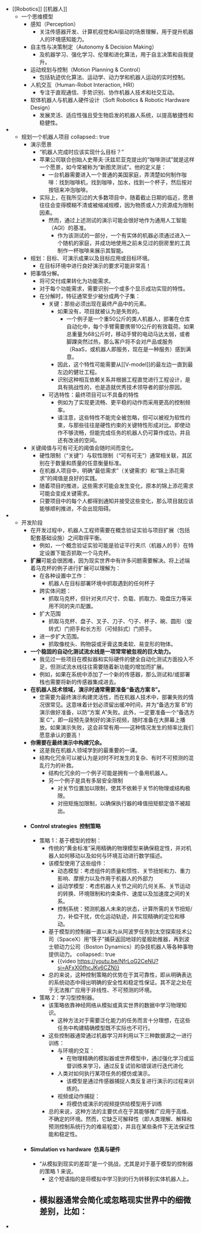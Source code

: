 - [[Robotics]] [[机器人]]
	- 一个思维模型
		- 感知（Perception）
			- 关注传感器开发、计算机视觉和AI驱动的场景理解，用于提升机器人的环境感知能力。
		- 自主性与决策制定（Autonomy & Decision Making）
			- 及机器学习、强化学习、伦理和进化算法，用于自主决策和自我提升。
		- 运动规划与控制（Motion Planning & Control）
			- 包括轨迹优化算法、运动学、动力学和机器人运动的实时控制。
		- 人机交互（Human-Robot Interaction, HRI）
			- 专注于直观通信、手势识别、协作机器人技术和社交互动。
		- 软体机器人与机器人硬件设计（Soft Robotics & Robotic Hardware Design）
			- 发展灵活、适应性强且受生物启发的机器人系统，以提高敏捷性和稳健性。
-
	- 规划一个机器人项目
	  collapsed:: true
		- 演示愿景
			- “机器人完成时应该实现什么目标？”
			- 苹果公司联合创始人史蒂夫·沃兹尼亚克提出的“咖啡测试”就是这样一个愿景，如今常被称为“新图灵测试”。他的定义是：
				- 一台机器需要进入一个普通的美国家庭，弄清楚如何制作咖啡：找到咖啡机，找到咖啡，加水，找到一个杯子，然后按对按钮来冲泡咖啡。
			- 实际上，在我所见过的大多数项目中，随着截止日期的临近，愿景往往会变得模糊不清或被缩减规模，因为物质或人力资源成为限制因素。
				- 然而，通过上述测试的演示可能会很好地作为通用人工智能（AGI）的基准。
					- 作为该测试的一部分，一个有实体的机器必须通过进入一个随机的家庭，并成功地使用之前未见过的厨房里的工具制作一杯咖啡来展示其智能。
		- 规划：目标、可演示成果以及目标应用或目标环境。
			- 在目标环境中进行良好演示的要求可能非常高！
		- 把事情分解。
			- 将可交付成果转化为功能需求。
			- 对于每个功能需求，需要识别一个或多个显示成功实现的特性。
			- 在分解时，特征通常至少被分成两个子集：
				- 关键：那些必须出现在最终产品中的元素。
					- 如果没有，项目就被认为是失败的。
						- 一个例子是一个重50公斤的类人机器人，部署在仓库自动化中，每个手臂需要携带10公斤的有效载荷。如果总重量为68公斤时，移动手臂的电动马达太弱，或者脚踝突然过热，那么客户将不会对产品或服务（RaaS，或机器人即服务，现在是一种服务）感到满意。
					- 因此，这个特性可能需要从[[V-model]]的最左边一直到最左边的健壮工程。
					- 识别这种相互依赖关系并根据工程直觉进行工程设计，是具有挑战性的，也是造就优秀技术领导者的部分原因。
				- 可选特性：最终项目可以不具备的特性
					- 例如为了实现更流畅、更平稳的动作而采用更高的控制频率。
					- 请注意，这些特性不能完全被忽略，但可以被视为软性约束，与那些往往是硬性约束的关键特性形成对比。即使动作不够流畅，但能完成任务的机器人仍可算作成功，并且还有改进的空间。
		- 关键阈值与可有可无的阈值会随时间而变化。
			- 硬性限制（“关键”）与软性限制（“可有可无”）通常相关联，其区别在于数量和质量的任意衡量标准。
			- 在机器人项目中，明确“最低需求”（关键需求）和“锦上添花需求”的阈值是良好的实践。
			- 随着项目的推进，这些需求可能会发生变化，原本的锦上添花需求可能会变成关键需求。
			- 只要项目中的每个人都得到通知并接受这些变化，那么项目就应该能够顺利推进，不会出现阻碍。
-
	- 开发阶段
		- 在开发过程中，机器人工程师需要在概念验证实验与项目扩展（包括配套基础设施）之间取得平衡。
			- 例如，一个概念验证实验可能是验证平行夹爪（机器人的手）在特定设置下能否抓取一个马克杯。
		- **扩展**可能会很困难，因为现实世界中有许多问题需要解决。将上述端着马克杯的例子进行扩展可以理解为：
			- 在各种设置中工作：
				- 机器人在目标部署环境中抓取遇到的任何杯子
			- 跨实体问题：
				- 抓取马克杯，但针对夹爪尺寸、负载、抓取力、吸盘压力等采用不同的夹爪配置。
			- 扩大范围
				- 抓取马克杯、盘子、叉子、刀子、勺子、杯子、碗、圆形（旋转式）门把手和长方形（可倾斜式）门把手。
			- 进一步扩大范围。
				- 抓取像枕头、购物袋或牙膏这类柔软、易变形的物体。
		- **一个稳固的自动化测试流水线是一项常常被忽视的巨大助力。**
			- 我见过一些项目在模拟器和实际硬件的健全自动化测试方面投入不足，但测试流水线往往需要随着新功能的增加而扩展。
			- 例如，如果在系统中添加了一个新的传感器，那么测试和/或部署栈也需要将新的传感器集成进去。
		- **在机器人技术领域，演示时通常需要准备“备选方案 B”。**
			- 您需要为最终演示构建灵活性，而在机器人技术中，部署失败的情况很常见。这意味着计划必须留出缓冲时间，并为“备选方案 B”的演示做好准备，以防“方案 A”失败。此外，一定要准备一个“备选方案 C”，即一段预先录制好的演示视频，随时准备在大屏幕上播放。如果演示失败，这会非常有用——这种情况发生的频率比我们愿意承认的要高！
		- **你需要在最终演示中构建冗余。**
			- 这是我在机器人领域学到的最重要的一课。
			- 结构化冗余可以被认为是对时不时发生的复杂、有时不可预测的混乱行为的补救。
				- 结构化冗余的一个例子可能是拥有一个备用机器人。
				- 另一个例子是具有多层安全限制
					- 对关节位置加以限制，使其不依赖于关节的物理或结构极限。
					- 对扭矩施加限制，以确保执行器的峰值扭矩额定值不被超出。
		- #### Control strategies  控制策略
			- 策略 1：基于模型的控制：
				- 传统的“黄金标准”采用精确的物理模型来确保稳定性，并对机器人如何移动以及如何与环境互动进行数学描述。
				- 该模型使用了这些组件：
					- 动态模型：考虑组件的质量和惯性、关节扭矩和力、重力影响、摩擦力以及作用于机器人的外部力
					- 运动学模型：考虑机器人关节之间的几何关系、关节运动的转换、环境限制和约束条件、速度以及加速度之间的关系。
					- 控制系统：预测机器人未来的状态，计算所需的关节扭矩/力，补偿干扰，优化运动轨迹，并实现精确的定位和移动。
				- 基于模型的控制器一直以来为从阿波罗任务到太空探索技术公司（SpaceX）用“筷子”捕获返回地球的星舰助推器，再到波士顿动力公司（Boston Dynamics）的杂技机器人等各种事物提供动力。
				  collapsed:: true
					- {{video https://youtu.be/NfrLoG2CeNU?si=AFxXl0fhcJKv6CZN}}
				- 总的来说，这种控制策略的优势在于其可靠性，即从明确表达的系统动态中得出明确的安全性和稳定性保证。其不足之处在于无法推广应用于非线性、不可预测的环境。
			- 策略 2：学习型控制器。
				- 该策略依靠神经网络从模拟或真实世界的数据中学习物理知识。
					- 这种方法对于需要泛化能力的任务而言十分理想，在这些任务中构建精确模型既不实际也不可行。
				- 这些控制器通常通过机器学习并利用以下三种数据源之一进行训练：
					- 与环境的交互：
						- 在物理精确的模拟器或世界模型中，通过强化学习或监督训练来学习，通过反复试验和错误进行迭代进化
					- 人类对如何执行某项任务的模仿或演示。
						- 该模型是通过传感器捕捉人类反复进行演示的过程来训练的。
					- 视频或动作捕捉：
						- 将模仿或演示的视频提供给模型用于训练
				- 总的来说，这种方法的主要优点在于其能够推广应用于高维、不确定的环境。然而，它缺乏可解释性（即人类理解、解释和预测控制系统行为的难易程度），并且在某些条件下无法保证性能和稳定性。
		- #### Simulation vs hardware  仿真与硬件
			- “从模拟到现实的差距”是一个挑战，尤其是对于基于模型的控制器的策略 1 来说。
				- 这个短语指的是将模拟中学习到的行为转移到实体机器人上。
			- 模拟器通常会简化或忽略现实世界中的细微差别，比如：
				-
-